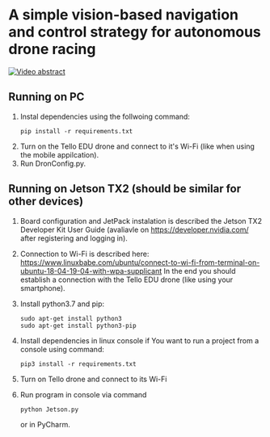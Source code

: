 # A simple vision-based navigation and control strategy for autonomous drone racing


[![Video abstract](https://img.youtube.com/vi/3o-n0vZu0ps/0.jpg)](https://youtu.be/3o-n0vZu0ps "A simple vision-based navigation and control strategy for autonomous drone racing")


## Running on PC
1. Instal dependencies using the follwoing command: 
    ```
    pip install -r requirements.txt
    ```
2. Turn on the Tello EDU drone and connect to it's Wi-Fi (like when using the mobile appilcation). 
3. Run DronConfig.py.

## Running on Jetson TX2 (should be similar for other devices)

1. Board configuration and JetPack instalation is described the Jetson TX2 Developer Kit User Guide (avaliavle on https://developer.nvidia.com/ after registering and logging in).
2. Connection to Wi-Fi is described here: https://www.linuxbabe.com/ubuntu/connect-to-wi-fi-from-terminal-on-ubuntu-18-04-19-04-with-wpa-supplicant
   In the end you should establish a connection with the Tello EDU drone (like using your smartphone).
   
4. Install python3.7 and pip:
   ```
   sudo apt-get install python3
   sudo apt-get install python3-pip
   ```
6. Install dependencies in linux console if You want to run a project from a console using command: 
    ```
    pip3 install -r requirements.txt
    ``` 
4. Turn on Tello drone and connect to its Wi-Fi 
5. Run program in console via command 
    ```
    python Jetson.py 
    ```
    or in PyCharm.
